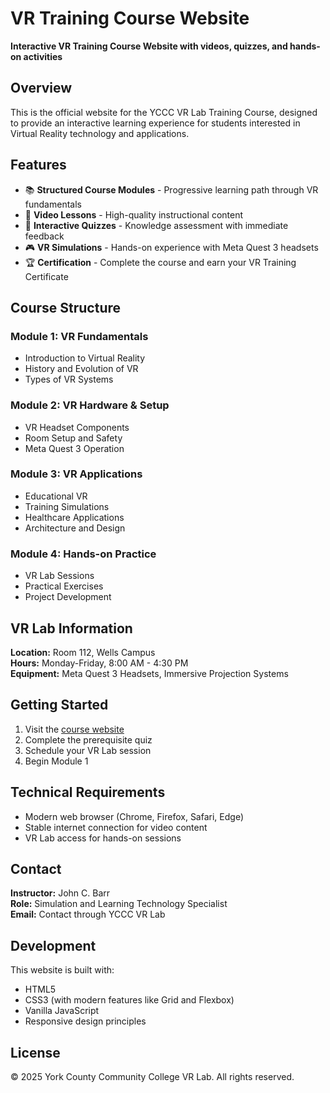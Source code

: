 # VR Training Course Website

**Interactive VR Training Course Website with videos, quizzes, and hands-on activities**

## Overview

This is the official website for the YCCC VR Lab Training Course, designed to provide an interactive learning experience for students interested in Virtual Reality technology and applications.

## Features

- 📚 **Structured Course Modules** - Progressive learning path through VR fundamentals
- 🎥 **Video Lessons** - High-quality instructional content
- 📝 **Interactive Quizzes** - Knowledge assessment with immediate feedback
- 🎮 **VR Simulations** - Hands-on experience with Meta Quest 3 headsets
- 🏆 **Certification** - Complete the course and earn your VR Training Certificate

## Course Structure

### Module 1: VR Fundamentals
- Introduction to Virtual Reality
- History and Evolution of VR
- Types of VR Systems

### Module 2: VR Hardware & Setup
- VR Headset Components
- Room Setup and Safety
- Meta Quest 3 Operation

### Module 3: VR Applications
- Educational VR
- Training Simulations
- Healthcare Applications
- Architecture and Design

### Module 4: Hands-on Practice
- VR Lab Sessions
- Practical Exercises
- Project Development

## VR Lab Information

**Location:** Room 112, Wells Campus  
**Hours:** Monday-Friday, 8:00 AM - 4:30 PM  
**Equipment:** Meta Quest 3 Headsets, Immersive Projection Systems  

## Getting Started

1. Visit the [course website](https://ycccrlab.github.io/vr-training-course-website/)
2. Complete the prerequisite quiz
3. Schedule your VR Lab session
4. Begin Module 1

## Technical Requirements

- Modern web browser (Chrome, Firefox, Safari, Edge)
- Stable internet connection for video content
- VR Lab access for hands-on sessions

## Contact

**Instructor:** John C. Barr  
**Role:** Simulation and Learning Technology Specialist  
**Email:** Contact through YCCC VR Lab  

## Development

This website is built with:
- HTML5
- CSS3 (with modern features like Grid and Flexbox)
- Vanilla JavaScript
- Responsive design principles

## License

© 2025 York County Community College VR Lab. All rights reserved.